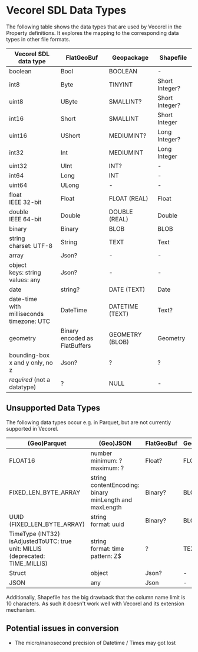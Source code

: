 # Vecorel SDL Data Types

The following table shows the data types that are used by Vecorel in the Property definitions.
It explores the mapping to the corresponding data types in other file formats.

| Vecorel SDL data type                               | FlatGeoBuf                         | Geopackage      | Shapefile      |
| --------------------------------------------------- | ---------------------------------- | --------------- | -------------- |
| boolean                                             | Bool                               | BOOLEAN         | -              |
| int8                                                | Byte                               | TINYINT         | Short Integer? |
| uint8                                               | UByte                              | SMALLINT?       | Short Integer? |
| int16                                               | Short                              | SMALLINT        | Short Integer  |
| uint16                                              | UShort                             | MEDIUMINT?      | Long Integer?  |
| int32                                               | Int                                | MEDIUMINT       | Long Integer   |
| uint32                                              | UInt                               | INT?            | -              |
| int64                                               | Long                               | INT             | -              |
| uint64                                              | ULong                              | -               | -              |
| float<br />IEEE 32-bit                              | Float                              | FLOAT (REAL)    | Float          |
| double<br />IEEE 64-bit                             | Double                             | DOUBLE (REAL)   | Double         |
| binary                                              | Binary                             | BLOB            | BLOB           |
| string<br />charset: UTF-8                          | String                             | TEXT            | Text           |
| array                                               | Json?                              | -               | -              |
| object<br />keys: string<br />values: any           | Json?                              | -               | -              |
| date                                                | string?                            | DATE (TEXT)     | Date           |
| date-time<br />with milliseconds<br />timezone: UTC | DateTime                           | DATETIME (TEXT) | Text?          |
| geometry                                            | Binary<br />encoded as FlatBuffers | GEOMETRY (BLOB) | Geometry       |
| bounding-box<br />x and y only, no z                | Json?                              | ?               | ?              |
| *required* (not a datatype)                         | ?                                  | NULL            | -              |

## Unsupported Data Types

The following data types occur e.g. in Parquet, but are not currently supported in Vecorel.

| (Geo)Parquet                                                 | (Geo)JSON                                                    | FlatGeoBuf | Geopackage | Shapefile |
| ------------------------------------------------------------ | ------------------------------------------------------------ | ---------- | ---------- | --------- |
| FLOAT16                                                      | number<br />minimum: ?<br />maximum: ?                       | Float?     | FLOAT?     | Float?    |
| FIXED_LEN_BYTE_ARRAY                                         | string<br />contentEncoding: binary<br />minLength and maxLength | Binary?    | BLOB?      | BLOB?     |
| UUID (FIXED_LEN_BYTE_ARRAY)                                  | string<br />format: uuid                                     | Binary?    | BLOB?      | ?         |
| TimeType (INT32)<br />isAdjustedToUTC: true<br />unit: MILLIS<br />(deprecated: TIME_MILLIS) | string<br />format: time<br />pattern: Z$                    | ?          | TEXT?      | Text?     |
| Struct                                                       | object                                                       | Json?      | -          | -         |
| JSON                                                         | any                                                          | Json       | -          | -         |

Additionally, Shapefile has the big drawback that the column name limit is 10 characters.
As such it doesn't work well with Vecorel and its extension mechanism.

## Potential issues in conversion

- The micro/nanosecond precision of Datetime / Times may got lost
